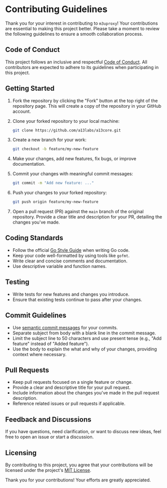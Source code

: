 # Contributing Guidelines

Thank you for your interest in contributing to `m3uproxy`! Your contributions are essential to making this project better. Please take a moment to review the following guidelines to ensure a smooth collaboration process.

## Code of Conduct

This project follows an inclusive and respectful [Code of Conduct](CODE_OF_CONDUCT.md). All contributors are expected to adhere to its guidelines when participating in this project.

## Getting Started

1. Fork the repository by clicking the "Fork" button at the top right of the repository page. This will create a copy of the repository in your GitHub account.

2. Clone your forked repository to your local machine:

   ```bash
   git clone https://github.com/a13labs/a13core.git
   ```

3. Create a new branch for your work:

   ```bash
   git checkout -b feature/my-new-feature
   ```

4. Make your changes, add new features, fix bugs, or improve documentation.

5. Commit your changes with meaningful commit messages:

   ```bash
   git commit -m "Add new feature: ..."
   ```

6. Push your changes to your forked repository:

   ```bash
   git push origin feature/my-new-feature
   ```

7. Open a pull request (PR) against the `main` branch of the original repository. Provide a clear title and description for your PR, detailing the changes you've made.

## Coding Standards

- Follow the official [Go Style Guide](https://github.com/golang/go/wiki/CodeReviewComments) when writing Go code.
- Keep your code well-formatted by using tools like `gofmt`.
- Write clear and concise comments and documentation.
- Use descriptive variable and function names.

## Testing

- Write tests for new features and changes you introduce.
- Ensure that existing tests continue to pass after your changes.

## Commit Guidelines

- Use [semantic commit messages](https://seesparkbox.com/foundry/semantic_commit_messages) for your commits.
- Separate subject from body with a blank line in the commit message.
- Limit the subject line to 50 characters and use present tense (e.g., "Add feature" instead of "Added feature").
- Use the body to explain the what and why of your changes, providing context where necessary.

## Pull Requests

- Keep pull requests focused on a single feature or change.
- Provide a clear and descriptive title for your pull request.
- Include information about the changes you've made in the pull request description.
- Reference related issues or pull requests if applicable.

## Feedback and Discussions

If you have questions, need clarification, or want to discuss new ideas, feel free to open an issue or start a discussion.

## Licensing

By contributing to this project, you agree that your contributions will be licensed under the project's [MIT License](LICENSE).

Thank you for your contributions! Your efforts are greatly appreciated.
